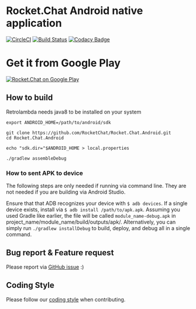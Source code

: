 # Rocket.Chat Android native application

[![CircleCI](https://circleci.com/gh/RocketChat/Rocket.Chat.Android/tree/develop.svg?style=shield)](https://circleci.com/gh/RocketChat/Rocket.Chat.Android/tree/develop) [![Build Status](https://travis-ci.org/RocketChat/Rocket.Chat.Android.svg?branch=develop)](https://travis-ci.org/RocketChat/Rocket.Chat.Android) [![Codacy Badge](https://api.codacy.com/project/badge/Grade/a81156a8682e4649994270d3670c3c83)](https://www.codacy.com/app/matheusjardimb/Rocket.Chat.Android)

# Get it from Google Play

[![Rocket.Chat on Google Play](https://user-images.githubusercontent.com/551004/29770692-a20975c6-8bc6-11e7-8ab0-1cde275496e0.png)](https://play.google.com/store/apps/details?id=chat.rocket.android)

## How to build

Retrolambda needs java8 to be installed on your system
```
export ANDROID_HOME=/path/to/android/sdk

git clone https://github.com/RocketChat/Rocket.Chat.Android.git
cd Rocket.Chat.Android

echo "sdk.dir="$ANDROID_HOME > local.properties

./gradlew assembleDebug
```

### How to sent APK to device

The following steps are only needed if running via command line. They are not needed if you are building via Android Studio.


Ensure that that ADB recognizes your device with `$ adb devices`.
If a single device exists, install via `$ adb install /path/to/apk.apk`.
Assuming you used Gradle like earlier, the file will be called `module_name-debug.apk` in project_name/module_name/build/outputs/apk/.
Alternatively, you can simply run `./gradlew installDebug` to build, deploy, and debug all in a single command.

## Bug report & Feature request

Please report via [GitHub issue](https://github.com/RocketChat/Rocket.Chat.Android/issues) :)

## Coding Style

Please follow our [coding style](https://github.com/RocketChat/Rocket.Chat.Android/blob/develop/CODING_STYLE.md) when contributing.
